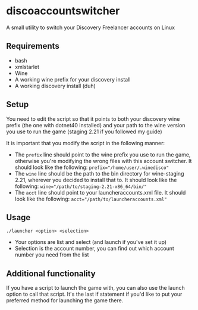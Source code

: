 # discoaccountswitcher
A small utility to switch your Discovery Freelancer accounts on Linux


## Requirements

- bash
- xmlstarlet
- Wine
- A working wine prefix for your discovery install
- A working discovery install (duh)

## Setup

You need to edit the script so that it points to both your discovery wine prefix (the one with dotnet40 installed) and your path to the wine version you use to run the game (staging 2.21 if you followed my guide)

It is important that you modify the script in the following manner:

- The `prefix` line should point to the wine prefix you use to run the game, otherwise you're modifying the wrong files with this account switcher. It should look like the following:
`prefix="/home/user/.winedisco"`
- The `wine` line should be the path to the bin directory for wine-staging 2.21, wherever you decided to install that to. It should look like the following:
`wine="/path/to/staging-2.21-x86_64/bin/"`
- The `acct` line should point to your launcheraccounts.xml file. It should look like the following:
`acct="/path/to/launcheraccounts.xml"`

## Usage

`./launcher <option> <selection>`

- Your options are list and select (and launch if you've set it up)
- Selection is the account number, you can find out which account number you need from the list

## Additional functionality

If you have a script to launch the game with, you can also use the launch option to call that script. It's the last if statement if you'd like to put your preferred method for launching the game there.
